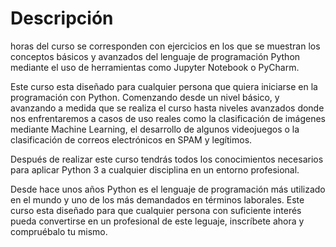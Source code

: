 # Descripción
horas del curso se corresponden con ejercicios en los que se muestran los conceptos básicos y avanzados del lenguaje de programación Python mediante el uso de herramientas como Jupyter Notebook o PyCharm.

Este curso esta diseñado para cualquier persona que quiera iniciarse en la programación con Python. Comenzando desde un nivel básico, y avanzando a medida que se realiza el curso hasta niveles avanzados donde nos enfrentaremos a casos de uso reales como la clasificación de imágenes mediante Machine Learning, el desarrollo de algunos videojuegos o la clasificación de correos electrónicos en SPAM y legítimos.

Después de realizar este curso tendrás todos los conocimientos necesarios para aplicar Python 3 a cualquier disciplina en un entorno profesional.

Desde hace unos años Python es el lenguaje de programación más utilizado en el mundo y uno de los más demandados en términos laborales. Este curso esta diseñado para que cualquier persona con suficiente interés pueda convertirse en un profesional de este leguaje, inscríbete ahora y compruébalo tu mismo.

